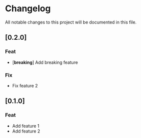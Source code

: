 # Changelog

All notable changes to this project will be documented in this file.

## [0.2.0]

### Feat

- [**breaking**] Add breaking feature

### Fix

- Fix feature 2

## [0.1.0]

### Feat

- Add feature 1
- Add feature 2

<!-- generated by git-cliff -->
